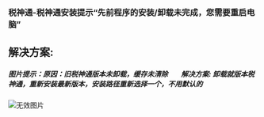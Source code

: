 ### 税神通-税神通安装提示“先前程序的安装/卸载未完成，您需要重启电脑” 



## 解决方案:

##### 图片提示：原因：旧税神通版本未卸载，缓存未清除 &nbsp;&nbsp;&nbsp;&nbsp;&nbsp;&nbsp; 解决方案: 卸载就版本税神通，重新安装最新版本，安装路径重新选择一个，不用默认的



![无效图片](https://cdn.jsdelivr.net/gh/IAskWind/lazy66-site/images/question/1_20181228122638.png)

